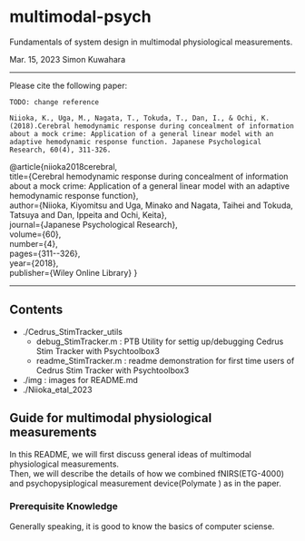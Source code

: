 # multimodal-psych

Fundamentals of system design in multimodal physiological measurements.

Mar. 15, 2023 Simon Kuwahara

---

Please cite the following paper:


```
TODO: change reference

Niioka, K., Uga, M., Nagata, T., Tokuda, T., Dan, I., & Ochi, K. (2018).Cerebral hemodynamic response during concealment of information about a mock crime: Application of a general linear model with an adaptive hemodynamic response function. Japanese Psychological Research, 60(4), 311-326.

```

@article{niioka2018cerebral,  
  title={Cerebral hemodynamic response during concealment of information about a mock crime: Application of a general linear model with an adaptive hemodynamic response function},  
  author={Niioka, Kiyomitsu and Uga, Minako and Nagata,   Taihei and Tokuda, Tatsuya and Dan, Ippeita and Ochi, Keita},  
  journal={Japanese Psychological Research},  
  volume={60},  
  number={4},  
  pages={311--326},  
  year={2018},  
  publisher={Wiley Online Library}
}

---

## Contents

- ./Cedrus_StimTracker_utils
  - debug_StimTracker.m : PTB Utility for settig up/debugging Cedrus Stim Tracker with Psychtoolbox3
  - readme_StimTracker.m : readme demonstration for first time users of Cedrus Stim Tracker with Psychtoolbox3
- ./img : images for README.md
- ./Niioka_etal_2023


## Guide for multimodal physiological measurements

In this README, we will first discuss general ideas of multimodal physiological measurements.  
Then, we will describe the details of how we combined fNIRS(ETG-4000) and psychopysiplogical measurement device(Polymate ) as in the paper.

### Prerequisite Knowledge

Generally speaking, it is good to know the basics of computer sciense.  



